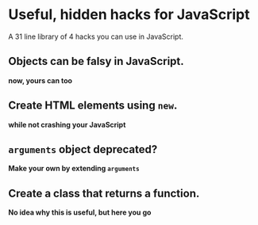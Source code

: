 # Useful, hidden hacks for JavaScript


A 31 line library of 4 hacks you can use in JavaScript.

## Objects can be falsy in JavaScript.
**now, yours can too**  
  
## Create HTML elements using `new`.
**while not crashing your JavaScript**  
  
## `arguments` object deprecated?
**Make your own by extending `arguments`**  
  
## Create a class that returns a function.
**No idea why this is useful, but here you go**
